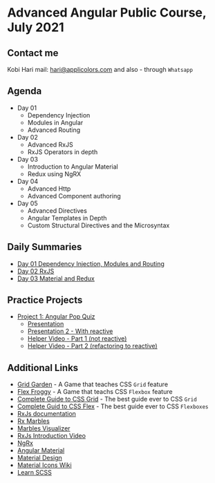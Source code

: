 # Advanced Angular Public Course, July 2021
## Contact me
Kobi Hari
mail: hari@applicolors.com
and also - through `Whatsapp`

## Agenda
* Day 01
    - Dependency Injection
    - Modules in Angular
    - Advanced Routing
* Day 02
    - Advanced RxJS
    - RxJS Operators in depth
* Day 03
    - Introduction to Angular Material
    - Redux using NgRX
* Day 04
    - Advanced Http
    - Advanced Component authoring
* Day 05
    - Advanced Directives
    - Angular Templates in Depth
    - Custom Structural Directives and the Microsyntax

## Daily Summaries
* [Day 01 Dependency Injection, Modules and Routing](https://github.com/kobi2294/Course-2107-Public/wiki/Day-01-DI-Modules-and-Routing)
* [Day 02 RxJS](https://github.com/kobi2294/Course-2107-Public/wiki/Day-02-Rxjs)
* [Day 03 Material and Redux](https://github.com/kobi2294/Course-2107-Public/wiki/Day-03-Material-and-Redux)

## Practice Projects
- [Project 1: Angular Pop Quiz](https://github.com/kobi2294/Course-2107-Public/wiki/Project-1---Pop-Quiz)
    * [Presentation](https://www.dropbox.com/s/rkhx8ge3lj5um6t/Description.pptx?dl=0)
    * [Presentation 2 - With reactive](https://www.dropbox.com/s/n9pawcvycxv03sx/Description.pptx?dl=0)
    * [Helper Video - Part 1 (not reactive)](https://www.dropbox.com/s/8ybqibl7geul9bm/Solution.mp4?dl=0)
    * [Helper Video - Part 2 (refactoring to reactive)](https://www.dropbox.com/s/eba2hohp9z7fzkh/Solution.mp4?dl=0)


## Additional Links
- [Grid Garden](https://cssgridgarden.com/) - A Game that teaches CSS `Grid` feature
- [Flex Froggy](https://flexboxfroggy.com/) - A Game that teachs CSS `Flexbox` feature
- [Complete Guide to CSS Grid](https://css-tricks.com/snippets/css/complete-guide-grid/) - The best guide ever to CSS `Grid`
- [Complete Guid to CSS Flex](https://css-tricks.com/snippets/css/a-guide-to-flexbox/) - The best guide ever to CSS `Flexboxes`
- [RxJs documentation](https://rxjs.dev/)
- [Rx Marbles](https://rxmarbles.com/)
- [Marbles Visualizer](https://rxviz.com/)
- [RxJs Introduction Video](https://www.dropbox.com/s/05vsshf61oh5p1y/Reactive%20X.mp4?dl=0)
- [NgRx](https://ngrx.io/)
- [Angular Material](https://material.angular.io/)
- [Material Design](https://material.io/design)
- [Material Icons Wiki](https://www.angularjswiki.com/angular/angular-material-icons-list-mat-icon-list/)
- [Learn SCSS](https://sass-lang.com/guide)
